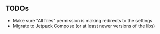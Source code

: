## TODOs
* Make sure "All files" permission is making redirects to the settings
* Migrate to Jetpack Compose (or at least newer versions of the libs)